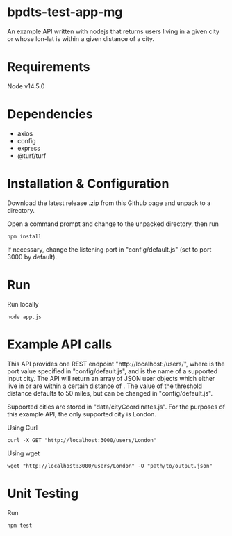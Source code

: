 # bpdts-test-app-mg
 
An example API written with nodejs that returns users living in a given city or whose lon-lat is within a given distance of a city. 

# Requirements

Node v14.5.0

# Dependencies
* axios
* config
* express
* @turf/turf

# Installation & Configuration
Download the latest release .zip from this Github page and unpack to a directory.

Open a command prompt and change to the unpacked directory, then run

`npm install`

If necessary, change the listening port in "config/default.js" (set to port 3000 by default). 

# Run
Run locally

`node app.js`

# Example API calls
This API provides one REST endpoint "http://localhost:<PORT>/users/<CITY>", where <PORT> is the port value specified in "config/default.js", and <CITY> is the name of a supported input city.
The API will return an array of JSON user objects which either live in <CITY> or are within a certain distance of <CITY>. The value of the threshold distance defaults to 50 miles, but can be changed in "config/default.js".

Supported cities are stored in "data/cityCoordinates.js". For the purposes of this example API, the only supported city is London.

Using Curl

`curl -X GET "http://localhost:3000/users/London"`

Using wget

`wget "http://localhost:3000/users/London" -O "path/to/output.json"`

# Unit Testing
Run 

`npm test`
